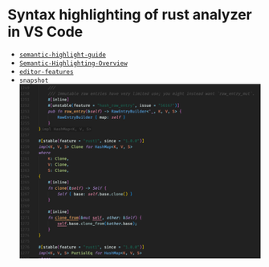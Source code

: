 # Syntax highlighting of rust analyzer in VS Code

- [`semantic-highlight-guide`](https://code.visualstudio.com/api/language-extensions/semantic-highlight-guide)
- [`Semantic-Highlighting-Overview`](https://github.com/microsoft/vscode/wiki/Semantic-Highlighting-Overview)
- [`editor-features`](https://rust-analyzer.github.io/manual.html#editor-features)
- `snapshot`
![img.png](img.png)
